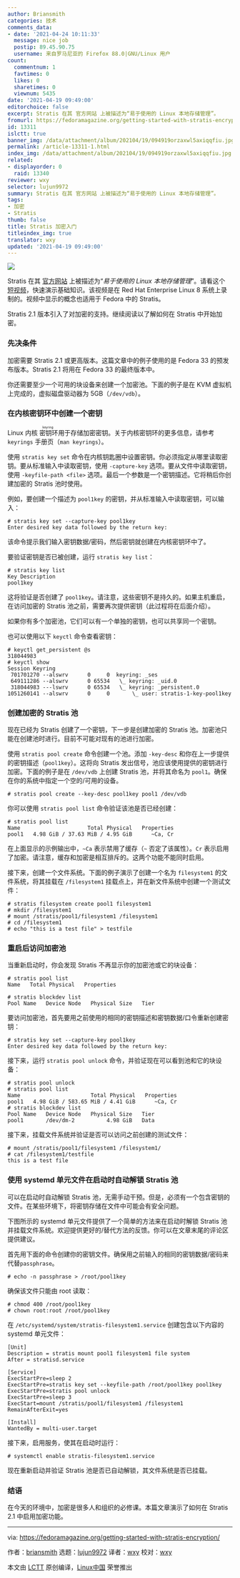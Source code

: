 ```yaml
---
author: Briansmith
categories: 技术
comments_data:
- date: '2021-04-24 10:11:33'
  message: nice job
  postip: 89.45.90.75
  username: 来自罗马尼亚的 Firefox 88.0|GNU/Linux 用户
count:
  commentnum: 1
  favtimes: 0
  likes: 0
  sharetimes: 0
  viewnum: 5435
date: '2021-04-19 09:49:00'
editorchoice: false
excerpt: Stratis 在其 官方网站 上被描述为“易于使用的 Linux 本地存储管理”。
fromurl: https://fedoramagazine.org/getting-started-with-stratis-encryption/
id: 13311
islctt: true
banner_img: /data/attachment/album/202104/19/094919orzaxwl5axiqqfiu.jpg
permalink: /article-13311-1.html
index_img: /data/attachment/album/202104/19/094919orzaxwl5axiqqfiu.jpg.thumb.jpg
related:
- displayorder: 0
  raid: 13340
reviewer: wxy
selector: lujun9972
summary: Stratis 在其 官方网站 上被描述为“易于使用的 Linux 本地存储管理”。
tags:
- 加密
- Stratis
thumb: false
title: Stratis 加密入门
titleindex_img: true
translator: wxy
updated: '2021-04-19 09:49:00'
---
```


![](/data/attachment/album/202104/19/094919orzaxwl5axiqqfiu.jpg)


Stratis 在其 [官方网站](https://stratis-storage.github.io/) 上被描述为“*易于使用的 Linux 本地存储管理*”。请看这个 [短视频](https://www.youtube.com/watch?v=CJu3kmY-f5o)，快速演示基础知识。该视频是在 Red Hat Enterprise Linux 8 系统上录制的。视频中显示的概念也适用于 Fedora 中的 Stratis。


Stratis 2.1 版本引入了对加密的支持。继续阅读以了解如何在 Stratis 中开始加密。


### 先决条件


加密需要 Stratis 2.1 或更高版本。这篇文章中的例子使用的是 Fedora 33 的预发布版本。Stratis 2.1 将用在 Fedora 33 的最终版本中。


你还需要至少一个可用的块设备来创建一个加密池。下面的例子是在 KVM 虚拟机上完成的，虚拟磁盘驱动器为 5GB（`/dev/vdb`）。


### 在内核密钥环中创建一个密钥


Linux 内核<ruby> 密钥环 <rt>  keyring </rt></ruby>用于存储加密密钥。关于内核密钥环的更多信息，请参考 `keyrings` 手册页（`man keyrings`）。


使用 `stratis key set` 命令在内核钥匙圈中设置密钥。你必须指定从哪里读取密钥。要从标准输入中读取密钥，使用 `-capture-key` 选项。要从文件中读取密钥，使用 `-keyfile-path <file>` 选项。最后一个参数是一个密钥描述。它将稍后你创建加密的 Stratis 池时使用。


例如，要创建一个描述为 `pool1key` 的密钥，并从标准输入中读取密钥，可以输入：



```
# stratis key set --capture-key pool1key
Enter desired key data followed by the return key:

```

该命令提示我们输入密钥数据/密码，然后密钥就创建在内核密钥环中了。


要验证密钥是否已被创建，运行 `stratis key list`：



```
# stratis key list
Key Description
pool1key

```

这将验证是否创建了 `pool1key`。请注意，这些密钥不是持久的。如果主机重启，在访问加密的 Stratis 池之前，需要再次提供密钥（此过程将在后面介绍）。


如果你有多个加密池，它们可以有一个单独的密钥，也可以共享同一个密钥。


也可以使用以下 `keyctl` 命令查看密钥：



```
# keyctl get_persistent @s
318044983
# keyctl show
Session Keyring
 701701270 --alswrv      0     0  keyring: _ses
 649111286 --alswrv      0 65534   \_ keyring: _uid.0
 318044983 ---lswrv      0 65534   \_ keyring: _persistent.0
1051260141 --alswrv      0     0       \_ user: stratis-1-key-pool1key

```

### 创建加密的 Stratis 池


现在已经为 Stratis 创建了一个密钥，下一步是创建加密的 Stratis 池。加密池只能在创建池时进行。目前不可能对现有的池进行加密。


使用 `stratis pool create` 命令创建一个池。添加 `-key-desc` 和你在上一步提供的密钥描述（`pool1key`）。这将向 Stratis 发出信号，池应该使用提供的密钥进行加密。下面的例子是在 `/dev/vdb` 上创建 Stratis 池，并将其命名为 `pool1`。确保在你的系统中指定一个空的/可用的设备。



```
# stratis pool create --key-desc pool1key pool1 /dev/vdb

```

你可以使用 `stratis pool list` 命令验证该池是否已经创建：



```
# stratis pool list
Name                     Total Physical   Properties
pool1   4.98 GiB / 37.63 MiB / 4.95 GiB      ~Ca, Cr

```

在上面显示的示例输出中，`~Ca` 表示禁用了缓存（`~` 否定了该属性）。`Cr` 表示启用了加密。请注意，缓存和加密是相互排斥的。这两个功能不能同时启用。


接下来，创建一个文件系统。下面的例子演示了创建一个名为 `filesystem1` 的文件系统，将其挂载在 `/filesystem1` 挂载点上，并在新文件系统中创建一个测试文件：



```
# stratis filesystem create pool1 filesystem1
# mkdir /filesystem1
# mount /stratis/pool1/filesystem1 /filesystem1
# cd /filesystem1
# echo "this is a test file" > testfile

```

### 重启后访问加密池


当重新启动时，你会发现 Stratis 不再显示你的加密池或它的块设备：



```
# stratis pool list
Name   Total Physical   Properties

```


```
# stratis blockdev list
Pool Name   Device Node   Physical Size   Tier

```

要访问加密池，首先要用之前使用的相同的密钥描述和密钥数据/口令重新创建密钥：



```
# stratis key set --capture-key pool1key
Enter desired key data followed by the return key:

```

接下来，运行 `stratis pool unlock` 命令，并验证现在可以看到池和它的块设备：



```
# stratis pool unlock
# stratis pool list
Name                      Total Physical   Properties
pool1   4.98 GiB / 583.65 MiB / 4.41 GiB      ~Ca, Cr
# stratis blockdev list
Pool Name   Device Node   Physical Size   Tier
pool1       /dev/dm-2          4.98 GiB   Data

```

接下来，挂载文件系统并验证是否可以访问之前创建的测试文件：



```
# mount /stratis/pool1/filesystem1 /filesystem1/
# cat /filesystem1/testfile
this is a test file

```

### 使用 systemd 单元文件在启动时自动解锁 Stratis 池


可以在启动时自动解锁 Stratis 池，无需手动干预。但是，必须有一个包含密钥的文件。在某些环境下，将密钥存储在文件中可能会有安全问题。


下图所示的 systemd 单元文件提供了一个简单的方法来在启动时解锁 Stratis 池并挂载文件系统。欢迎提供更好的/替代方法的反馈。你可以在文章末尾的评论区提供建议。


首先用下面的命令创建你的密钥文件。确保用之前输入的相同的密钥数据/密码来代替`passphrase`。



```
# echo -n passphrase > /root/pool1key

```

确保该文件只能由 root 读取：



```
# chmod 400 /root/pool1key
# chown root:root /root/pool1key

```

在 `/etc/systemd/system/stratis-filesystem1.service` 创建包含以下内容的 systemd 单元文件：



```
[Unit]
Description = stratis mount pool1 filesystem1 file system
After = stratisd.service

[Service]
ExecStartPre=sleep 2
ExecStartPre=stratis key set --keyfile-path /root/pool1key pool1key
ExecStartPre=stratis pool unlock
ExecStartPre=sleep 3
ExecStart=mount /stratis/pool1/filesystem1 /filesystem1
RemainAfterExit=yes

[Install]
WantedBy = multi-user.target

```

接下来，启用服务，使其在启动时运行：



```
# systemctl enable stratis-filesystem1.service

```

现在重新启动并验证 Stratis 池是否已自动解锁，其文件系统是否已挂载。


### 结语


在今天的环境中，加密是很多人和组织的必修课。本篇文章演示了如何在 Stratis 2.1 中启用加密功能。




---


via: <https://fedoramagazine.org/getting-started-with-stratis-encryption/>


作者：[briansmith](https://fedoramagazine.org/author/briansmith/) 选题：[lujun9972](https://github.com/lujun9972) 译者：[wxy](https://github.com/wxy) 校对：[wxy](https://github.com/wxy)


本文由 [LCTT](https://github.com/LCTT/TranslateProject) 原创编译，[Linux中国](https://linux.cn/) 荣誉推出